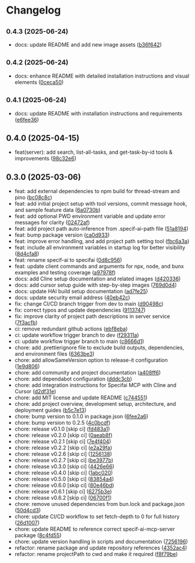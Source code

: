 # Changelog

## <small>0.4.3 (2025-06-24)</small>

* docs: update README and add new image assets ([b36f642](https://github.com/presidio-oss/specifai-mcp-server/commit/b36f642))

## <small>0.4.2 (2025-06-24)</small>

* docs: enhance README with detailed installation instructions and visual elements ([0ceca50](https://github.com/presidio-oss/specifai-mcp-server/commit/0ceca50))

## <small>0.4.1 (2025-06-24)</small>

* docs: update README with installation instructions and requirements ([e6fee36](https://github.com/presidio-oss/specifai-mcp-server/commit/e6fee36))

## 0.4.0 (2025-04-15)

* feat(server): add search, list-all-tasks, and get-task-by-id tools & improvements ([98c32e6](https://github.com/presidio-oss/specifai-mcp-server/commit/98c32e6))

## 0.3.0 (2025-03-06)

* feat: add external dependencies to npm build for thread-stream and pino ([bc08c8c](https://github.com/presidio-oss/specifai-mcp-server/commit/bc08c8c))
* feat: add initial project setup with tool versions, commit message hook, and sample feature data ([6a0730b](https://github.com/presidio-oss/specifai-mcp-server/commit/6a0730b))
* feat: add optional PWD environment variable and update error messages for clarity ([02472af](https://github.com/presidio-oss/specifai-mcp-server/commit/02472af))
* feat: add project path auto-inference from .specif-ai-path file ([51a8194](https://github.com/presidio-oss/specifai-mcp-server/commit/51a8194))
* feat: bump package version ([ca0d933](https://github.com/presidio-oss/specifai-mcp-server/commit/ca0d933))
* feat: improve error handling, and add project path setting tool ([fbc6a3a](https://github.com/presidio-oss/specifai-mcp-server/commit/fbc6a3a))
* feat: include all environment variables in startup log for better visibility ([8d4cfa8](https://github.com/presidio-oss/specifai-mcp-server/commit/8d4cfa8))
* feat: rename specif-ai to specifai ([0d8c956](https://github.com/presidio-oss/specifai-mcp-server/commit/0d8c956))
* feat: update client commands and arguments for npx, node, and bunx examples and testing coverage ([a97978f](https://github.com/presidio-oss/specifai-mcp-server/commit/a97978f))
* docs: add Cline setup documentation and related images ([d420336](https://github.com/presidio-oss/specifai-mcp-server/commit/d420336))
* docs: add cursor setup guide with step-by-step images ([769d0d4](https://github.com/presidio-oss/specifai-mcp-server/commit/769d0d4))
* docs: update HAI build setup documentation ([ad7fe25](https://github.com/presidio-oss/specifai-mcp-server/commit/ad7fe25))
* docs: update security email address ([40eb42c](https://github.com/presidio-oss/specifai-mcp-server/commit/40eb42c))
* fix: change CI/CD branch trigger from dev to main ([d90498c](https://github.com/presidio-oss/specifai-mcp-server/commit/d90498c))
* fix: correct typos and update dependencies ([9113747](https://github.com/presidio-oss/specifai-mcp-server/commit/9113747))
* fix: improve clarity of project path descriptions in server service ([7f3acfb](https://github.com/presidio-oss/specifai-mcp-server/commit/7f3acfb))
* ci: remove redundant github actions ([ebf8eba](https://github.com/presidio-oss/specifai-mcp-server/commit/ebf8eba))
* ci: update workflow trigger branch to dev ([f29311a](https://github.com/presidio-oss/specifai-mcp-server/commit/f29311a))
* ci: update workflow trigger branch to main ([c8666d1](https://github.com/presidio-oss/specifai-mcp-server/commit/c8666d1))
* chore: add .prettierignore file to exclude build outputs, dependencies, and environment files ([6363be3](https://github.com/presidio-oss/specifai-mcp-server/commit/6363be3))
* chore: add allowSameVersion option to release-it configuration ([1e9d806](https://github.com/presidio-oss/specifai-mcp-server/commit/1e9d806))
* chore: add community and project documentation ([a408ff6](https://github.com/presidio-oss/specifai-mcp-server/commit/a408ff6))
* chore: add dependabot configuration ([dddc3cb](https://github.com/presidio-oss/specifai-mcp-server/commit/dddc3cb))
* chore: add integration instructions for Specifai MCP with Cline and Cursor ([d2df31e](https://github.com/presidio-oss/specifai-mcp-server/commit/d2df31e))
* chore: add MIT license and update README ([c744551](https://github.com/presidio-oss/specifai-mcp-server/commit/c744551))
* chore: add project overview, development setup, architecture, and deployment guides ([b5c7e13](https://github.com/presidio-oss/specifai-mcp-server/commit/b5c7e13))
* chore: bump version to 0.1.0 in package.json ([6fee2a6](https://github.com/presidio-oss/specifai-mcp-server/commit/6fee2a6))
* chore: bump version to 0.2.5 ([4c0bcdf](https://github.com/presidio-oss/specifai-mcp-server/commit/4c0bcdf))
* chore: release v0.1.0 [skip ci] ([fd483a1](https://github.com/presidio-oss/specifai-mcp-server/commit/fd483a1))
* chore: release v0.2.0 [skip ci] ([0aeab8f](https://github.com/presidio-oss/specifai-mcp-server/commit/0aeab8f))
* chore: release v0.2.1 [skip ci] ([7e4f404](https://github.com/presidio-oss/specifai-mcp-server/commit/7e4f404))
* chore: release v0.2.2 [skip ci] ([e2a29fa](https://github.com/presidio-oss/specifai-mcp-server/commit/e2a29fa))
* chore: release v0.2.6 [skip ci] ([1256138](https://github.com/presidio-oss/specifai-mcp-server/commit/1256138))
* chore: release v0.2.7 [skip ci] ([be3977b](https://github.com/presidio-oss/specifai-mcp-server/commit/be3977b))
* chore: release v0.3.0 [skip ci] ([4426e66](https://github.com/presidio-oss/specifai-mcp-server/commit/4426e66))
* chore: release v0.4.0 [skip ci] ([1abc020](https://github.com/presidio-oss/specifai-mcp-server/commit/1abc020))
* chore: release v0.5.0 [skip ci] ([83854a4](https://github.com/presidio-oss/specifai-mcp-server/commit/83854a4))
* chore: release v0.6.0 [skip ci] ([80e46bd](https://github.com/presidio-oss/specifai-mcp-server/commit/80e46bd))
* chore: release v0.6.1 [skip ci] ([6275b3e](https://github.com/presidio-oss/specifai-mcp-server/commit/6275b3e))
* chore: release v0.6.2 [skip ci] ([06700f1](https://github.com/presidio-oss/specifai-mcp-server/commit/06700f1))
* chore: remove unused dependencies from bun.lock and package.json ([50d4cd3](https://github.com/presidio-oss/specifai-mcp-server/commit/50d4cd3))
* chore: update CI/CD workflow to set fetch-depth to 0 for full history ([26d1007](https://github.com/presidio-oss/specifai-mcp-server/commit/26d1007))
* chore: update README to reference correct specif-ai-mcp-server package ([8c4fd55](https://github.com/presidio-oss/specifai-mcp-server/commit/8c4fd55))
* chore: update version handling in scripts and documentation ([7256196](https://github.com/presidio-oss/specifai-mcp-server/commit/7256196))
* refactor: rename package and update repository references ([4352ac4](https://github.com/presidio-oss/specifai-mcp-server/commit/4352ac4))
* refactor: rename projectPath to cwd and make it required ([f8f79be](https://github.com/presidio-oss/specifai-mcp-server/commit/f8f79be))

